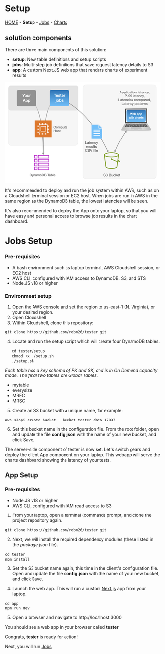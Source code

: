 # Setup

[HOME](../README.md) - **Setup** - [Jobs](../jobs/README.md) - [Charts](../app/README.md)


## solution components
There are three main components of this solution:
 * **setup**: New table definitions and setup scripts
 * **jobs**: Multi-step job definitions that save request latency details to S3
 * **app**: A custom Next.JS web app that renders charts of experiment results

![spash-image_002](/public/tester_s02.png)

It's recommended to deploy and run the job system within AWS, such as on a Cloudshell terminal session or EC2 host. When jobs are run in AWS in the same region as the DynamoDB table, the lowest latencies will be seen.

It's also recommended to deploy the App onto your laptop, so that you will have easy and personal access to browse job results in the chart dashboard. 

# Jobs Setup

### Pre-requisites
* A bash environment such as laptop terminal, AWS Cloudshell session, or EC2 host
* AWS CLI, configured with IAM access to DynamoDB, S3, and STS
* Node.JS v18 or higher


### Environment setup
1. Open the AWS console and set the region to us-east-1 (N. Virginia), or your desired region.
2. Open Cloudshell
3. Within Cloudshell, clone this repository:

 ```
 git clone https://github.com/robm26/tester.git
 ```

4. Locate and run the setup script which will create four DynamoDB tables.
```
   cd tester/setup
   chmod +x ./setup.sh
   ./setup.sh
```

   *Each table has a key schema of PK and SK, and is in On Demand capacity mode. The final two tables are Global Tables.*

   * mytable
   * everysize
   * MREC
   * MRSC

5. Create an S3 bucket with a unique name, for example:
```
aws s3api create-bucket --bucket tester-data-17837
```

6. Set this bucket name in the configuration file. From the root folder, open and update the file **config.json** with the name of your new bucket, and click Save.

The server-side component of tester is now set. Let's switch gears and deploy the client App component on your laptop. This webapp will serve the charts dashboard showing the latency of your tests.

## App Setup
### Pre-requisites

* Node.JS v18 or higher
* AWS CLI, configured with IAM read access to S3 

1. From your laptop, open a terminal (command) prompt, and clone the project repository again. 

 ```
 git clone https://github.com/robm26/tester.git
 ```
   
2.  Next, we will install the required dependency modules (these listed in the *package.json* file).
```
cd tester
npm install
```

3. Set the S3 bucket name again, this time in the client's configuration file. Open and update the file **config.json** with the name of your new bucket, and click Save.
   
4. Launch the web app. This will run a custom [Next.js](https://nextjs.org/) app from your laptop. 
```
cd app
npm run dev
```

5. Open a browser and navigate to http://localhost:3000

You should see a web app in your browser called **tester**


Congrats, **tester** is ready for action! 

Next, you will run [Jobs](../jobs/README.md)
